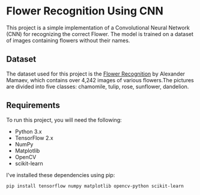 # Flower Recognition Using CNN

This project is a simple implementation of a Convolutional Neural Network (CNN) for recognizing the correct Flower. The model is trained on a dataset of images containing flowers without their names.

## Dataset

The dataset used for this project is the [Flower Recognition](https://www.kaggle.com/datasets/alxmamaev/flowers-recognition) by Alexander Mamaev, which contains over 4,242 images of various flowers.The pictures are divided into five classes: chamomile, tulip, rose, sunflower, dandelion.

## Requirements

To run this project, you will need the following:

- Python 3.x
- TensorFlow 2.x
- NumPy
- Matplotlib
- OpenCV
- scikit-learn

I've installed these dependencies using pip:

```
pip install tensorflow numpy matplotlib opencv-python scikit-learn
```

